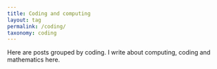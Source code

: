 ```yaml
---
title: Coding and computing
layout: tag
permalink: /coding/
taxonomy: coding
---
```

Here are posts grouped by coding. I write about computing, coding and mathematics here.
